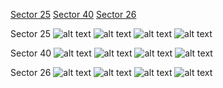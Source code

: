 [Sector 25](#sector25)
[Sector 40](#sector40)
[Sector 26](#sector26)

<a name = "sector25"></a>
Sector 25
![alt text](/images/TrES-4_Sector_25/TrES-4_Sector_25_a_TimeSeries.png)
![alt text](/images/TrES-4_Sector_25/TrES-4_Sector_25_b_FoldedLightCurve.png)
![alt text](/images/TrES-4_Sector_25/TrES-4_Sector_25_b_IndividualTransitsWithFit.png)
![alt text](/images/TrES-4_Sector_25/TrES-4_Sector_25_c_TimingResiduals.png)

<a name = "sector40"></a>
Sector 40
![alt text](/images/TrES-4_Sector_40/TrES-4_Sector_40_a_TimeSeries.png)
![alt text](/images/TrES-4_Sector_40/TrES-4_Sector_40_b_FoldedLightCurve.png)
![alt text](/images/TrES-4_Sector_40/TrES-4_Sector_40_b_IndividualTransitsWithFit.png)
![alt text](/images/TrES-4_Sector_40/TrES-4_Sector_40_c_TimingResiduals.png)

<a name = "sector26"></a>
Sector 26
![alt text](/images/TrES-4_Sector_26/TrES-4_Sector_26_a_TimeSeries.png)
![alt text](/images/TrES-4_Sector_26/TrES-4_Sector_26_b_FoldedLightCurve.png)
![alt text](/images/TrES-4_Sector_26/TrES-4_Sector_26_b_IndividualTransitsWithFit.png)
![alt text](/images/TrES-4_Sector_26/TrES-4_Sector_26_c_TimingResiduals.png)

